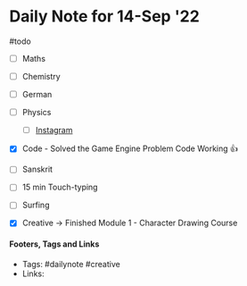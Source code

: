 # Daily Note for 14-Sep '22
#todo
- [ ] Maths
- [ ] Chemistry
- [ ] German
- [ ] Physics
	- [ ] [Instagram](https://www.instagram.com/physics.infographics/)
- [x] Code - Solved the Game Engine Problem Code Working 👍
- [ ] Sanskrit
- [ ] 15 min Touch-typing
- [ ] Surfing
- [x] Creative -> Finished Module 1 - Character Drawing Course


#### Footers, Tags and Links
- Tags: #dailynote       #creative
- Links: 

[^1]: